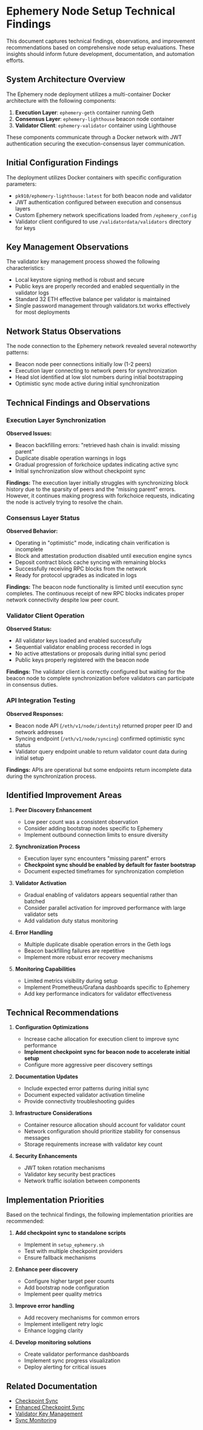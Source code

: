 # Ephemery Node Setup Technical Findings

This document captures technical findings, observations, and improvement recommendations based on comprehensive node setup evaluations. These insights should inform future development, documentation, and automation efforts.

## System Architecture Overview

The Ephemery node deployment utilizes a multi-container Docker architecture with the following components:

1. **Execution Layer**: `ephemery-geth` container running Geth
2. **Consensus Layer**: `ephemery-lighthouse` beacon node container 
3. **Validator Client**: `ephemery-validator` container using Lighthouse

These components communicate through a Docker network with JWT authentication securing the execution-consensus layer communication.

## Initial Configuration Findings

The deployment utilizes Docker containers with specific configuration parameters:

- `pk910/ephemery-lighthouse:latest` for both beacon node and validator
- JWT authentication configured between execution and consensus layers
- Custom Ephemery network specifications loaded from `/ephemery_config`
- Validator client configured to use `/validatordata/validators` directory for keys

## Key Management Observations

The validator key management process showed the following characteristics:
- Local keystore signing method is robust and secure
- Public keys are properly recorded and enabled sequentially in the validator logs
- Standard 32 ETH effective balance per validator is maintained
- Single password management through validators.txt works effectively for most deployments

## Network Status Observations

The node connection to the Ephemery network revealed several noteworthy patterns:
- Beacon node peer connections initially low (1-2 peers)
- Execution layer connecting to network peers for synchronization
- Head slot identified at low slot numbers during initial bootstrapping
- Optimistic sync mode active during initial synchronization

## Technical Findings and Observations

### Execution Layer Synchronization

**Observed Issues:**
- Beacon backfilling errors: "retrieved hash chain is invalid: missing parent"
- Duplicate disable operation warnings in logs
- Gradual progression of forkchoice updates indicating active sync
- Initial synchronization slow without checkpoint sync

**Findings:**
The execution layer initially struggles with synchronizing block history due to the sparsity of peers and the "missing parent" errors. However, it continues making progress with forkchoice requests, indicating the node is actively trying to resolve the chain.

### Consensus Layer Status

**Observed Behavior:**
- Operating in "optimistic" mode, indicating chain verification is incomplete
- Block and attestation production disabled until execution engine syncs
- Deposit contract block cache syncing with remaining blocks
- Successfully receiving RPC blocks from the network
- Ready for protocol upgrades as indicated in logs

**Findings:**
The beacon node functionality is limited until execution sync completes. The continuous receipt of new RPC blocks indicates proper network connectivity despite low peer count.

### Validator Client Operation

**Observed Status:**
- All validator keys loaded and enabled successfully
- Sequential validator enabling process recorded in logs
- No active attestations or proposals during initial sync period
- Public keys properly registered with the beacon node

**Findings:**
The validator client is correctly configured but waiting for the beacon node to complete synchronization before validators can participate in consensus duties.

### API Integration Testing

**Observed Responses:**
- Beacon node API (`/eth/v1/node/identity`) returned proper peer ID and network addresses
- Syncing endpoint (`/eth/v1/node/syncing`) confirmed optimistic sync status
- Validator query endpoint unable to return validator count data during initial setup

**Findings:**
APIs are operational but some endpoints return incomplete data during the synchronization process.

## Identified Improvement Areas

1. **Peer Discovery Enhancement**
   - Low peer count was a consistent observation
   - Consider adding bootstrap nodes specific to Ephemery
   - Implement outbound connection limits to ensure diversity

2. **Synchronization Process**
   - Execution layer sync encounters "missing parent" errors
   - **Checkpoint sync should be enabled by default for faster bootstrap**
   - Document expected timeframes for synchronization completion

3. **Validator Activation**
   - Gradual enabling of validators appears sequential rather than batched
   - Consider parallel activation for improved performance with large validator sets
   - Add validation duty status monitoring

4. **Error Handling**
   - Multiple duplicate disable operation errors in the Geth logs
   - Beacon backfilling failures are repetitive
   - Implement more robust error recovery mechanisms

5. **Monitoring Capabilities**
   - Limited metrics visibility during setup
   - Implement Prometheus/Grafana dashboards specific to Ephemery
   - Add key performance indicators for validator effectiveness

## Technical Recommendations

1. **Configuration Optimizations**
   - Increase cache allocation for execution client to improve sync performance
   - **Implement checkpoint sync for beacon node to accelerate initial setup**
   - Configure more aggressive peer discovery settings

2. **Documentation Updates**
   - Include expected error patterns during initial sync
   - Document expected validator activation timeline
   - Provide connectivity troubleshooting guides

3. **Infrastructure Considerations**
   - Container resource allocation should account for validator count
   - Network configuration should prioritize stability for consensus messages
   - Storage requirements increase with validator key count

4. **Security Enhancements**
   - JWT token rotation mechanisms
   - Validator key security best practices
   - Network traffic isolation between components

## Implementation Priorities

Based on the technical findings, the following implementation priorities are recommended:

1. **Add checkpoint sync to standalone scripts**
   - Implement in `setup_ephemery.sh`
   - Test with multiple checkpoint providers
   - Ensure fallback mechanisms

2. **Enhance peer discovery**
   - Configure higher target peer counts
   - Add bootstrap node configuration
   - Implement peer quality metrics

3. **Improve error handling**
   - Add recovery mechanisms for common errors
   - Implement intelligent retry logic
   - Enhance logging clarity

4. **Develop monitoring solutions**
   - Create validator performance dashboards
   - Implement sync progress visualization
   - Deploy alerting for critical issues

## Related Documentation

- [Checkpoint Sync](./CHECKPOINT_SYNC.md)
- [Enhanced Checkpoint Sync](./ENHANCED_CHECKPOINT_SYNC.md)
- [Validator Key Management](./VALIDATOR_KEY_MANAGEMENT.md)
- [Sync Monitoring](./SYNC_MONITORING.md) 